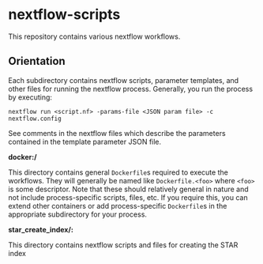 # nextflow-scripts

This repository contains various nextflow workflows.

## Orientation

Each subdirectory contains nextflow scripts, parameter templates, and other files for running the nextflow process. Generally, you run the process by executing:

```shell
nextflow run <script.nf> -params-file <JSON param file> -c nextflow.config
```

See comments in the nextflow files which describe the parameters contained in the template parameter JSON file.

**docker:/**

This directory contains general `Dockerfile`s required to execute the workflows. They will generally be named like `Dockerfile.<foo>` where `<foo>` is some descriptor. Note that these should relatively
general in nature and not include process-specific scripts, files, etc. If you require this, you can extend other containers or add process-specific `Dockerfile`s in the appropriate subdirectory for your
process.

**star_create_index/:**

This directory contains nextflow scripts and files for creating the STAR index
